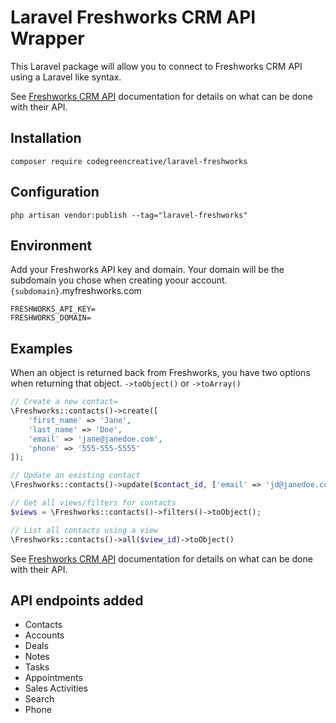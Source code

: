 # Laravel Freshworks CRM API Wrapper

This Laravel package will allow you to connect to Freshworks CRM API using a Laravel like syntax.

See [Freshworks CRM API](https://developers.freshworks.com/crm/api) documentation for details on what can be done with their API.

## Installation

```shell
composer require codegreencreative/laravel-freshworks
```

## Configuration

```shell
php artisan vendor:publish --tag="laravel-freshworks"
```

## Environment

Add your Freshworks API key and domain. Your domain will be the subdomain you chose when creating yoour account. `{subdomain}`.myfreshworks.com

```
FRESHWORKS_API_KEY=
FRESHWORKS_DOMAIN=
```

## Examples

When an object is returned back from Freshworks, you have two options when returning that object. `->toObject()` or `->toArray()`

```php
// Create a new contact=
\Freshworks::contacts()->create([
    'first_name' => 'Jane',
    'last_name' => 'Doe',
    'email' => 'jane@janedoe.com',
    'phone' => '555-555-5555'
]);

// Update an existing contact
\Freshworks::contacts()->update($contact_id, ['email' => 'jd@janedoe.com']);

// Get all views/filters for contacts
$views = \Freshworks::contacts()->filters()->toObject();

// List all contacts using a view
\Freshworks::contacts()->all($view_id)->toObject()
```

See [Freshworks CRM API](https://developers.freshworks.com/crm/api) documentation for details on what can be done with their API.

## API endpoints added

- Contacts
- Accounts
- Deals
- Notes
- Tasks
- Appointments
- Sales Activities
- Search
- Phone